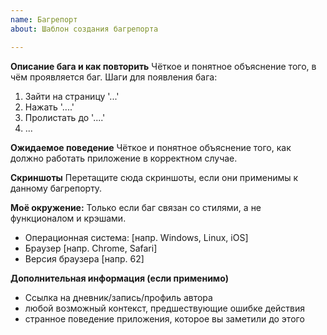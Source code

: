 ```yaml
---
name: Багрепорт
about: Шаблон создания багрепорта

---
```


**Описание бага и как повторить**
Чёткое и понятное объяснение того, в чём проявляется баг.
Шаги для появления бага:
1. Зайти на страницу '...'
2. Нажать '....'
3. Пролистать до '....'
4. ...

**Ожидаемое поведение**
Чёткое и понятное объяснение того, как должно работать приложение в корректном случае.

**Скриншоты**
Перетащите сюда скриншоты, если они применимы к данному багрепорту.

**Моё окружение:**
Только если баг связан со стилями, а не функционалом и крэшами. 
 - Операционная система: [напр. Windows, Linux, iOS]
 - Браузер [напр. Chrome, Safari]
 - Версия браузера [напр. 62]

**Дополнительная информация (если применимо)**
- Ссылка на дневник/запись/профиль автора
- любой возможный контекст, предшествующие ошибке действия
- странное поведение приложения, которое вы заметили до этого
